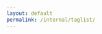 ```yaml
---
layout: default
permalink: /internal/taglist/
---
```

<ul id="tags">
</ul>

<script language="javascript">
var tags = [{% for tag in site.tags %} "{{ tag[0] }}", {% endfor %} ];
tags.sort();

var ul = document.getElementById('tags');

var arrayLength = tags.length;
for (var i = 0; i < arrayLength; i++) {
  var li = document.createElement('li');
  li.innerHTML = tags[i];
  ul.appendChild(li);
}
</script>
